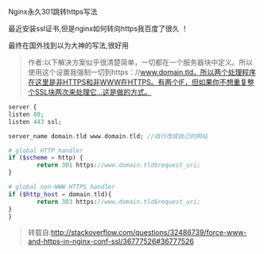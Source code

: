 Nginx永久301跳转https写法

最近安装ssl证书,但是nginx如何转向https我百度了很久 ！

最终在国外找到以为大神的写法,很好用 
>作者:以下解决方案似乎很清楚简单，一切都在一个服务器块中定义。所以使用这个设置我强制一切到https：//www.domain.tld，所以两个处理程序在这里是非HTTPS和非WWW在HTTPS。有两个IF，但如果你不想重复整个SSL块两次来处理它...这是做的方式。
```php
server {
listen 80;
listen 443 ssl;

server_name domain.tld www.domain.tld; //自行改成自己的网站

# global HTTP handler
if ($scheme = http) {
        return 301 https://www.domain.tld$request_uri;
}

# global non-WWW HTTPS handler
if ($http_host = domain.tld){
        return 303 https://www.domain.tld$request_uri;
}
}
```
>转载自:http://stackoverflow.com/questions/32486739/force-www-and-https-in-nginx-conf-ssl/36777526#36777526

